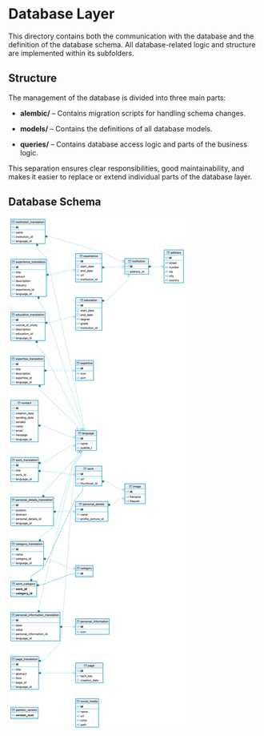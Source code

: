 # Database Layer

This directory contains both the communication with the database and the definition of the database schema. All database-related logic and structure are implemented within its subfolders.

## Structure

The management of the database is divided into three main parts:

- **alembic/** – Contains migration scripts for handling schema changes.
  
- **models/** – Contains the definitions of all database models.
  
- **queries/** – Contains database access logic and parts of the business logic.

This separation ensures clear responsibilities, good maintainability, and makes it easier to replace or extend individual parts of the database layer.

## Database Schema

![Database Schema](database_schema.png)